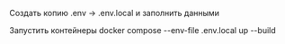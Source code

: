 Создать копию .env -> .env.local и заполнить данными

Запустить контейнеры docker compose --env-file .env.local up --build
